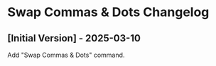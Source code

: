 # Swap Commas & Dots Changelog

## [Initial Version] - 2025-03-10

Add "Swap Commas & Dots" command.
